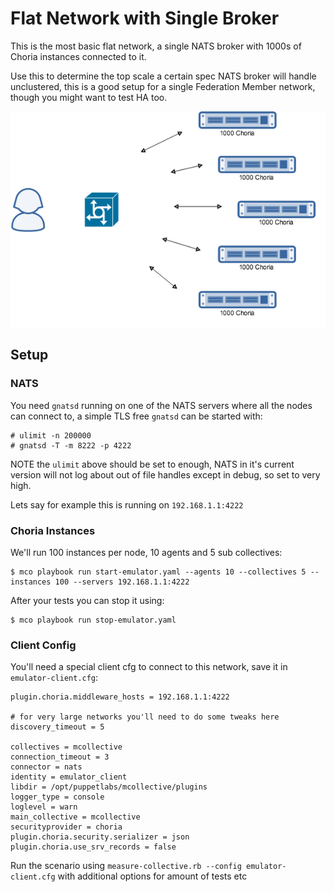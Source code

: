 # Flat Network with Single Broker

This is the most basic flat network, a single NATS broker with 1000s of Choria instances connected to it.

Use this to determine the top scale a certain spec NATS broker will handle unclustered, this is a good setup for a single Federation Member network, though you might want to test HA too.

![flat network](scenario_flat.png)

## Setup

### NATS

You need `gnatsd` running on one of the NATS servers where all the nodes can connect to, a simple TLS free `gnatsd` can be started with:

```
# ulimit -n 200000
# gnatsd -T -m 8222 -p 4222
```

NOTE the `ulimit` above should be set to enough, NATS in it's current version will not log about out of file handles except in debug, so set to very high.

Lets say for example this is running on `192.168.1.1:4222`

### Choria Instances

We'll run 100 instances per node, 10 agents and 5 sub collectives:

```
$ mco playbook run start-emulator.yaml --agents 10 --collectives 5 --instances 100 --servers 192.168.1.1:4222
```

After your tests you can stop it using:

```
$ mco playbook run stop-emulator.yaml
```

### Client Config

You'll need a special client cfg to connect to this network, save it in `emulator-client.cfg`:

```
plugin.choria.middleware_hosts = 192.168.1.1:4222

# for very large networks you'll need to do some tweaks here
discovery_timeout = 5

collectives = mcollective
connection_timeout = 3
connector = nats
identity = emulator_client
libdir = /opt/puppetlabs/mcollective/plugins
logger_type = console
loglevel = warn
main_collective = mcollective
securityprovider = choria
plugin.choria.security.serializer = json
plugin.choria.use_srv_records = false
```

Run the scenario using `measure-collective.rb --config emulator-client.cfg` with additional options for amount of tests etc

